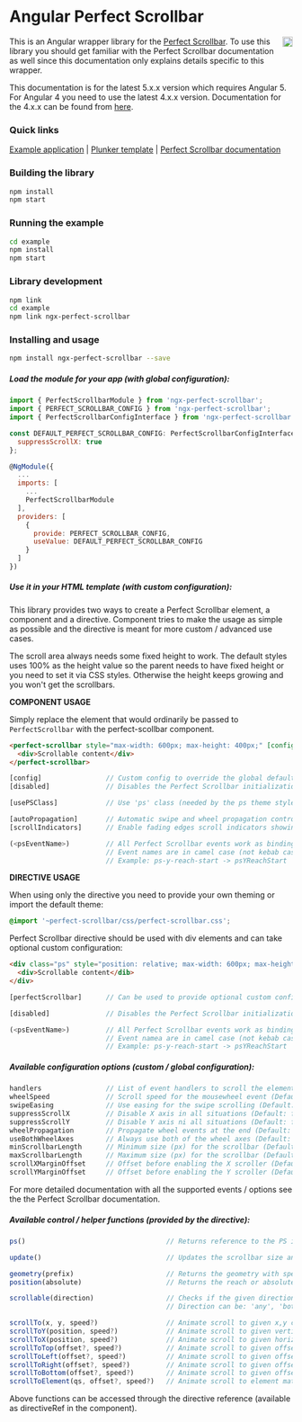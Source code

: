 # Angular Perfect Scrollbar

<a href="https://badge.fury.io/js/ngx-perfect-scrollbar"><img src="https://badge.fury.io/js/ngx-perfect-scrollbar.svg" align="right" alt="npm version" height="18"></a>

This is an Angular wrapper library for the [Perfect Scrollbar](https://utatti.github.io/perfect-scrollbar/). To use this library you should get familiar with the Perfect Scrollbar documentation as well since this documentation only explains details specific to this wrapper.

This documentation is for the latest 5.x.x version which requires Angular 5. For Angular 4 you need to use the latest 4.x.x version. Documentation for the 4.x.x can be found from <a href="https://github.com/zefoy/ngx-perfect-scrollbar/tree/4.x.x/">here</a>.

### Quick links

[Example application](https://zefoy.github.io/ngx-perfect-scrollbar/)
 |
[Plunker template](http://plnkr.co/edit/dC7oQyXhvycn2cVLbZJF?p=preview)
 |
[Perfect Scrollbar documentation](https://github.com/utatti/perfect-scrollbar/)

### Building the library

```bash
npm install
npm start
```

### Running the example

```bash
cd example
npm install
npm start
```

### Library development


```bash
npm link
cd example
npm link ngx-perfect-scrollbar
```

### Installing and usage

```bash
npm install ngx-perfect-scrollbar --save
```

##### Load the module for your app (with global configuration):

```javascript
import { PerfectScrollbarModule } from 'ngx-perfect-scrollbar';
import { PERFECT_SCROLLBAR_CONFIG } from 'ngx-perfect-scrollbar';
import { PerfectScrollbarConfigInterface } from 'ngx-perfect-scrollbar';

const DEFAULT_PERFECT_SCROLLBAR_CONFIG: PerfectScrollbarConfigInterface = {
  suppressScrollX: true
};

@NgModule({
  ...
  imports: [
    ...
    PerfectScrollbarModule
  ],
  providers: [
    {
      provide: PERFECT_SCROLLBAR_CONFIG,
      useValue: DEFAULT_PERFECT_SCROLLBAR_CONFIG
    }
  ]
})
```

##### Use it in your HTML template (with custom configuration):

This library provides two ways to create a Perfect Scrollbar element, a component and a directive. Component tries to make the usage as simple as possible and the directive is meant for more custom / advanced use cases.

The scroll area always needs some fixed height to work. The default styles uses 100% as the height value so the parent needs to have fixed height or you need to set it via CSS styles. Otherwise the height keeps growing and you won't get the scrollbars.

**COMPONENT USAGE**

Simply replace the element that would ordinarily be passed to `PerfectScrollbar` with the perfect-scollbar component.

```html
<perfect-scrollbar style="max-width: 600px; max-height: 400px;" [config]="config">
  <div>Scrollable content</div>
</perfect-scrollbar>
```

```javascript
[config]                // Custom config to override the global defaults.
[disabled]              // Disables the Perfect Scrollbar initialization.

[usePSClass]            // Use 'ps' class (needed by the ps theme styles).

[autoPropagation]       // Automatic swipe and wheel propagation control.
[scrollIndicators]      // Enable fading edges scroll indicators showing.

(<psEventName>)         // All Perfect Scrollbar events work as bindings.
                        // Event names are in camel case (not kebab case).
                        // Example: ps-y-reach-start -> psYReachStart
```

**DIRECTIVE USAGE**

When using only the directive you need to provide your own theming or import the default theme:

```css
@import '~perfect-scrollbar/css/perfect-scrollbar.css';
```

Perfect Scrollbar directive should be used with div elements and can take optional custom configuration:

```html
<div class="ps" style="position: relative; max-width: 600px; max-height: 400px;" [perfectScrollbar]="config">
  <div>Scrollable content</dib>
</div>
```

```javascript
[perfectScrollbar]      // Can be used to provide optional custom config.

[disabled]              // Disables the Perfect Scrollbar initialization.

(<psEventName>)         // All Perfect Scrollbar events work as bindings.
                        // Event namea are in camel case (not kebab case).
                        // Example: ps-y-reach-start -> psYReachStart
```

##### Available configuration options (custom / global configuration):

```javascript
handlers                // List of event handlers to scroll the element.
wheelSpeed              // Scroll speed for the mousewheel event (Default: 1).
swipeEasing             // Use easing for the swipe scrolling (Default: true).
suppressScrollX         // Disable X axis in all situations (Default: false).
suppressScrollY         // Disable Y axis ni all situations (Default: false).
wheelPropagation        // Propagate wheel events at the end (Default: false).
useBothWheelAxes        // Always use both of the wheel axes (Default: false).
minScrollbarLength      // Minimum size (px) for the scrollbar (Default: null).
maxScrollbarLength      // Maximum size (px) for the scrollbar (Default: null).
scrollXMarginOffset     // Offset before enabling the X scroller (Default: 0).
scrollYMarginOffset     // Offset before enabling the Y scroller (Default: 0).
```

For more detailed documentation with all the supported events / options see the the Perfect Scrollbar documentation.

##### Available control / helper functions (provided by the directive):

```javascript
ps()                                   // Returns reference to the PS instance.

update()                               // Updates the scrollbar size and position.

geometry(prefix)                       // Returns the geometry with specified prefix.
position(absolute)                     // Returns the reach or absolute scroll position.

scrollable(direction)                  // Checks if the given direction is scrollable.
                                       // Direction can be: 'any', 'both', 'x', 'y'

scrollTo(x, y, speed?)                 // Animate scroll to given x,y coordinates.
scrollToY(position, speed?)            // Animate scroll to given vertical position.
scrollToX(position, speed?)            // Animate scroll to given horizontal position.
scrollToTop(offset?, speed?)           // Animate scroll to given offset from the top.
scrollToLeft(offset?, speed?)          // Animate scroll to given offset from the left.
scrollToRight(offset?, speed?)         // Animate scroll to given offset from the right.
scrollToBottom(offset?, speed?)        // Animate scroll to given offset from the bottom.
scrollToElement(qs, offset?, speed?)   // Animate scroll to element matching query selectors.
```

Above functions can be accessed through the directive reference (available as directiveRef in the component).

